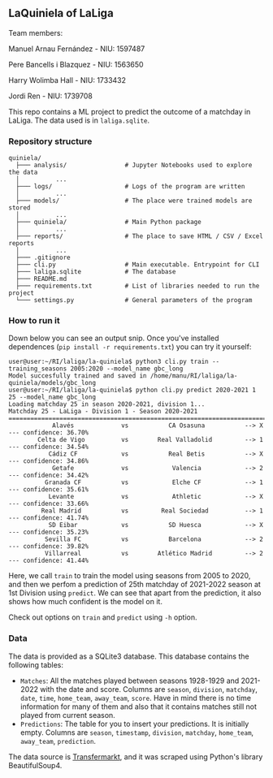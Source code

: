 ## LaQuiniela of LaLiga

Team members: 

Manuel Arnau Fernández - NIU: 1597487

Pere Bancells i Blazquez - NIU: 1563650

Harry Wolimba Hall - NIU: 1733432

Jordi Ren - NIU: 1739708

This repo contains a ML project to predict the outcome of a matchday in LaLiga. The data used is in ```laliga.sqlite```.

### Repository structure

```
quiniela/
  ├─── analysis/				# Jupyter Notebooks used to explore the data
  │          ...
  ├─── logs/					# Logs of the program are written
  │          ...
  ├─── models/					# The place were trained models are stored
  │          ...
  ├─── quiniela/				# Main Python package
  │          ...
  ├─── reports/					# The place to save HTML / CSV / Excel reports
  │          ...
  ├─── .gitignore
  ├─── cli.py					# Main executable. Entrypoint for CLI
  ├─── laliga.sqlite			# The database
  ├─── README.md
  ├─── requirements.txt			# List of libraries needed to run the project
  └─── settings.py				# General parameters of the program
```

### How to run it

Down below you can see an output snip. Once you've installed dependences (```pip install -r requirements.txt```) you can try it yourself:

```console
user@user:~/RI/laliga/la-quiniela$ python3 cli.py train --training_seasons 2005:2020 --model_name gbc_long
Model succesfully trained and saved in /home/manu/RI/laliga/la-quiniela/models/gbc_long
user@user:~/RI/laliga/la-quiniela$ python cli.py predict 2020-2021 1 25 --model_name gbc_long
Loading matchday 25 in season 2020-2021, division 1...
Matchday 25 - LaLiga - Division 1 - Season 2020-2021
===============================================================================================
            Alavés             vs           CA Osasuna           --> X --- confidence: 36.70%
        Celta de Vigo          vs        Real Valladolid         --> 1 --- confidence: 34.54%
           Cádiz CF            vs           Real Betis           --> X --- confidence: 34.86%
            Getafe             vs            Valencia            --> 2 --- confidence: 34.42%
          Granada CF           vs            Elche CF            --> 1 --- confidence: 35.61%
           Levante             vs            Athletic            --> X --- confidence: 33.66%
         Real Madrid           vs         Real Sociedad          --> 1 --- confidence: 41.74%
           SD Eibar            vs           SD Huesca            --> X --- confidence: 35.23%
          Sevilla FC           vs           Barcelona            --> 2 --- confidence: 39.82%
          Villarreal           vs        Atlético Madrid         --> 2 --- confidence: 41.44%
```

Here, we call ```train``` to train the model using seasons from 2005 to 2020, and then we perfom a prediction of 25th matchday of 2021-2022 season at 1st Division using ```predict```. We can see that apart from the prediction, it also shows how much confident is the model on it.

Check out options on ```train``` and ```predict``` using ```-h``` option.

### Data

The data is provided as a SQLite3 database. This database contains the following tables:

   * ```Matches```: All the matches played between seasons 1928-1929 and 2021-2022 with the date and score. Columns are ```season```,	```division```, ```matchday```, ```date```, ```time```, ```home_team```, ```away_team```, ```score```. Have in mind there is no time information for many of them and also that it contains matches still not played from current season.
   * ```Predictions```: The table for you to insert your predictions. It is initially empty. Columns are ```season```,	 ```timestamp```, ```division```, ```matchday```, ```home_team```, ```away_team```, ```prediction```.

The data source is [Transfermarkt](https://www.transfermarkt.com/), and it was scraped using Python's library BeautifulSoup4.

